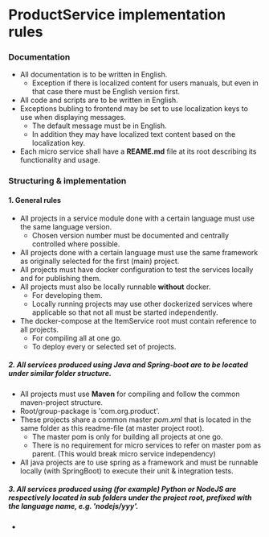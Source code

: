 # ProductService implementation rules

### Documentation
- All documentation is to be written in English.
    * Exception if there is localized content for users manuals, but even in that case there must be English version first.
- All code and scripts are to be written in English.
- Exceptions bubling to frontend may be set to use localization keys to use when displaying messages.
    * The default message must be in English.
    * In addition they may have localized text content based on the localization key.
- Each micro service shall have a **REAME.md** file at its root describing its functionality and usage.

### Structuring & implementation
#### 1. General rules
- All projects in a service module done with a certain language must use the same language version.
    * Chosen version number must be documented and centrally controlled where possible.
- All projects done with a certain language must use the same framework as originally selected for the first (main) project.
- All projects must have docker configuration to test the services locally and for publishing them.
- All projects must also be locally runnable **without** docker.
    * For developing them.
    * Locally running projects may use other dockerized services where applicable so that not all must be started independently.
- The docker-compose at the ItemService root must contain reference to all projects.
     * For compiling all at one go.
     * To deploy every or selected set of projects.

##### 2. All services produced using Java and Spring-boot are to be located under similar folder structure.
- All projects must use **Maven** for compiling and follow the common maven-project structure.
- Root/group-package is 'com.org.product'.
- These projects share a common master  _pom.xml_  that is located in the same folder as this readme-file (at master project root).
    * The master pom is only for building all projects at one go.
    * There is no requirement for micro services to refer on master pom as parent. (This would break micro service independency)
- All java projects are to use spring as a framework and must be runnable locally (with SpringBoot) to execute their unit & integration tests.

##### 3. All services produced using (for example) Python or NodeJS are respectively located in sub folders under the project root, prefixed with the language name, e.g. 'nodejs/yyy'.
- 
